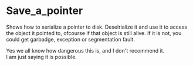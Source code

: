 Save_a_pointer
==============

Shows how to serialize a pointer to disk. Deselrialize it and use it to access the object it pointed to, ofcourse if that object is still alive. If it is not, you could get garbadge, exception or segmentation fault.

Yes we all know how dangerous this is, and I don't recommend it.<br>
I am just saying it is possible.

